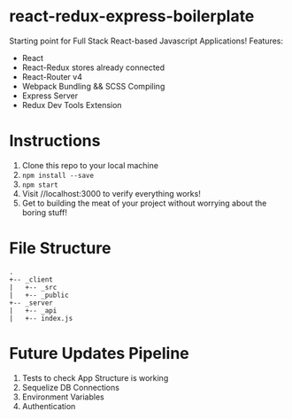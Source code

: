 # react-redux-express-boilerplate
Starting point for Full Stack React-based Javascript Applications!
Features:
* React
* React-Redux stores already connected
* React-Router v4
* Webpack Bundling && SCSS Compiling
* Express Server
* Redux Dev Tools Extension


# Instructions
1. Clone this repo to your local machine
2. `npm install --save`
3. `npm start`
4. Visit //localhost:3000 to verify everything works!
5. Get to building the meat of your project without worrying about the boring stuff!

# File Structure
```
.
+-- _client
|   +-- _src
|   +-- _public
+-- _server
|   +-- _api
|   +-- index.js
```


# Future Updates Pipeline
1. Tests to check App Structure is working
2. Sequelize DB Connections
3. Environment Variables
4. Authentication
